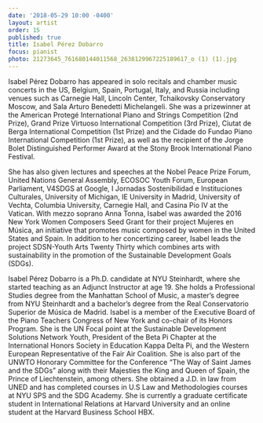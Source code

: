 ```yaml
---
date: '2018-05-29 10:00 -0400'
layout: artist
order: 15
published: true
title: Isabel Pérez Dobarro
focus: pianist
photo: 21273645_761680144011568_2638129967225189617_o (1) (1).jpg
---
```

Isabel Pérez Dobarro has appeared in solo recitals and chamber music concerts in the US, Belgium, Spain, Portugal, Italy, and Russia including venues such as Carnegie Hall, Lincoln Center, Tchaikovsky Conservatory Moscow, and Sala Arturo Benedetti Michelangeli.  She was a prizewinner at the American Protegé International Piano and Strings Competition (2nd Prize), Grand Prize Virtuoso International Competition (3rd Prize), Ciutat de Berga International Competition (1st Prize) and the Cidade do Fundao Piano International Competition (1st Prize), as well as the recipient of the Jorge Bolet Distinguished Performer Award at the Stony Brook International Piano Festival. 

She has also given lectures and speeches at the Nobel Peace Prize Forum, United Nations General Assembly, ECOSOC Youth Forum, European Parliament, V4SDGS at Google, I Jornadas Sostenibilidad e Instituciones Culturales, University of Michigan, IE University in Madrid, University of Vechta, Columbia University, Carnegie Hall, and Casina Pio IV at the Vatican. With mezzo soprano Anna Tonna, Isabel was awarded the 2016 New York Women Composers Seed Grant for their project Mujeres en Música, an initiative that promotes music composed by women in the United States and Spain. In addition to her concertizing career, Isabel leads the project SDSN-Youth Arts Twenty Thirty which combines arts with sustainability in the promotion of the Sustainable Development Goals (SDGs).

Isabel Pérez Dobarro is a Ph.D. candidate at NYU Steinhardt, where she started teaching as an Adjunct Instructor at age 19. She holds a Professional Studies degree from the Manhattan School of Music, a master’s degree from NYU Steinhardt and a bachelor’s degree from the Real Conservatorio Superior de Música de Madrid. Isabel is a member of the Executive Board of the Piano Teachers Congress of New York and co-chair of its Honors Program. She is the UN Focal point at the Sustainable Development Solutions Network Youth, President of the Beta Pi Chapter at the International Honors Society in Education Kappa Delta Pi, and the Western European Representative of the Fair Air Coalition. She is also part of the UNWTO Honorary Committee for the Conference “The Way of Saint James and the SDGs” along with their Majesties the King and Queen of Spain, the Prince of Liechtenstein, among others.  She obtained a J.D. in law from UNED and has completed courses in U.S Law and Methodologies courses at NYU SPS and the SDG Academy. She is currently a graduate certificate student in International Relations at Harvard University and an online student at the Harvard Business School HBX. 

